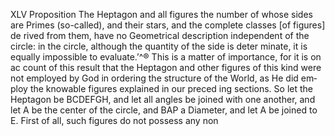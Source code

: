 XLV Proposition
The Heptagon and all figures the number of whose sides are Primes
(so-called), and their stars, and the complete classes [of figures] de­
rived from them, have no Geometrical description independent of
the circle: in the circle, although the quantity of the side is deter­
minate, it is equally impossible to evaluate.’^®
This is a matter of importance, for it is on ac­
count of this result that the Heptagon and other
figures of this kind were not employed by God in
ordering the structure of the World, as He did em­
ploy the knowable figures explained in our preced­
ing sections.
So let the Heptagon be BCDEFGH, and let all
angles be joined with one another, and let A be the
center of the circle, and BAP a Diameter, and let
A be joined to E.
First of all, such figures do not possess any non